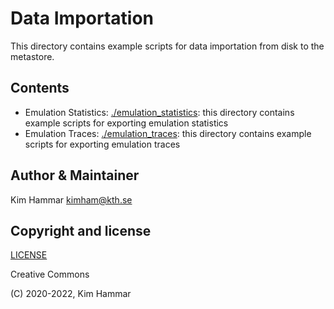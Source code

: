# Data Importation

This directory contains example scripts for data importation from disk to the metastore.

## Contents

- Emulation Statistics: [./emulation_statistics](emulation_statistics): this directory contains example scripts for exporting emulation statistics
- Emulation Traces: [./emulation_traces](emulation_traces): this directory contains example scripts for exporting emulation traces

## Author & Maintainer

Kim Hammar <kimham@kth.se>

## Copyright and license

[LICENSE](../../../LICENSE.md)

Creative Commons

(C) 2020-2022, Kim Hammar